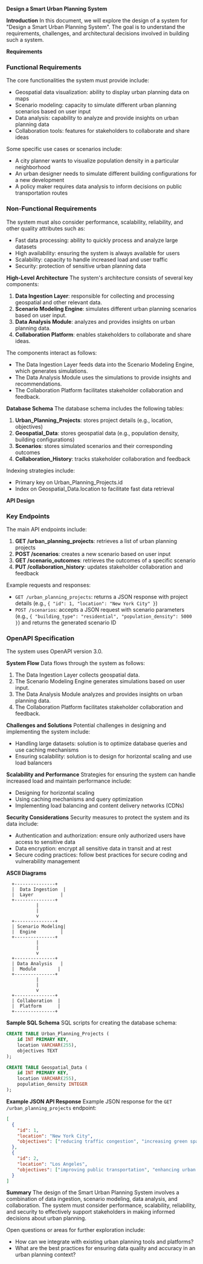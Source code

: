 **Design a Smart Urban Planning System**

**Introduction**
In this document, we will explore the design of a system for "Design a Smart Urban Planning System". The goal is to understand the requirements, challenges, and architectural decisions involved in building such a system.

**Requirements**

### Functional Requirements
The core functionalities the system must provide include:

* Geospatial data visualization: ability to display urban planning data on maps
* Scenario modeling: capacity to simulate different urban planning scenarios based on user input
* Data analysis: capability to analyze and provide insights on urban planning data
* Collaboration tools: features for stakeholders to collaborate and share ideas

Some specific use cases or scenarios include:

* A city planner wants to visualize population density in a particular neighborhood
* An urban designer needs to simulate different building configurations for a new development
* A policy maker requires data analysis to inform decisions on public transportation routes

### Non-Functional Requirements
The system must also consider performance, scalability, reliability, and other quality attributes such as:

* Fast data processing: ability to quickly process and analyze large datasets
* High availability: ensuring the system is always available for users
* Scalability: capacity to handle increased load and user traffic
* Security: protection of sensitive urban planning data

**High-Level Architecture**
The system's architecture consists of several key components:

1. **Data Ingestion Layer**: responsible for collecting and processing geospatial and other relevant data.
2. **Scenario Modeling Engine**: simulates different urban planning scenarios based on user input.
3. **Data Analysis Module**: analyzes and provides insights on urban planning data.
4. **Collaboration Platform**: enables stakeholders to collaborate and share ideas.

The components interact as follows:

* The Data Ingestion Layer feeds data into the Scenario Modeling Engine, which generates simulations.
* The Data Analysis Module uses the simulations to provide insights and recommendations.
* The Collaboration Platform facilitates stakeholder collaboration and feedback.

**Database Schema**
The database schema includes the following tables:

1. **Urban_Planning_Projects**: stores project details (e.g., location, objectives)
2. **Geospatial_Data**: stores geospatial data (e.g., population density, building configurations)
3. **Scenarios**: stores simulated scenarios and their corresponding outcomes
4. **Collaboration_History**: tracks stakeholder collaboration and feedback

Indexing strategies include:

* Primary key on Urban_Planning_Projects.id
* Index on Geospatial_Data.location to facilitate fast data retrieval

**API Design**

### Key Endpoints
The main API endpoints include:

1. **GET /urban_planning_projects**: retrieves a list of urban planning projects
2. **POST /scenarios**: creates a new scenario based on user input
3. **GET /scenario_outcomes**: retrieves the outcomes of a specific scenario
4. **PUT /collaboration_history**: updates stakeholder collaboration and feedback

Example requests and responses:

* `GET /urban_planning_projects`: returns a JSON response with project details (e.g., `{ "id": 1, "location": "New York City" }`)
* `POST /scenarios`: accepts a JSON request with scenario parameters (e.g., `{ "building_type": "residential", "population_density": 5000 }`) and returns the generated scenario ID

### OpenAPI Specification
The system uses OpenAPI version 3.0.

**System Flow**
Data flows through the system as follows:

1. The Data Ingestion Layer collects geospatial data.
2. The Scenario Modeling Engine generates simulations based on user input.
3. The Data Analysis Module analyzes and provides insights on urban planning data.
4. The Collaboration Platform facilitates stakeholder collaboration and feedback.

**Challenges and Solutions**
Potential challenges in designing and implementing the system include:

* Handling large datasets: solution is to optimize database queries and use caching mechanisms
* Ensuring scalability: solution is to design for horizontal scaling and use load balancers

**Scalability and Performance**
Strategies for ensuring the system can handle increased load and maintain performance include:

* Designing for horizontal scaling
* Using caching mechanisms and query optimization
* Implementing load balancing and content delivery networks (CDNs)

**Security Considerations**
Security measures to protect the system and its data include:

* Authentication and authorization: ensure only authorized users have access to sensitive data
* Data encryption: encrypt all sensitive data in transit and at rest
* Secure coding practices: follow best practices for secure coding and vulnerability management

**ASCII Diagrams**

```
  +---------------+
  |  Data Ingestion  |
  |  Layer          |
  +---------------+
           |
           |
           v
  +---------------+
  | Scenario Modeling|
  |  Engine         |
  +---------------+
           |
           |
           v
  +---------------+
  | Data Analysis   |
  |  Module        |
  +---------------+
           |
           |
           v
  +---------------+
  | Collaboration  |
  |  Platform      |
  +---------------+
```

**Sample SQL Schema**
SQL scripts for creating the database schema:

```sql
CREATE TABLE Urban_Planning_Projects (
    id INT PRIMARY KEY,
    location VARCHAR(255),
    objectives TEXT
);

CREATE TABLE Geospatial_Data (
    id INT PRIMARY KEY,
    location VARCHAR(255),
    population_density INTEGER
);
```

**Example JSON API Response**
Example JSON response for the `GET /urban_planning_projects` endpoint:

```json
[
  {
    "id": 1,
    "location": "New York City",
    "objectives": ["reducing traffic congestion", "increasing green spaces"]
  },
  {
    "id": 2,
    "location": "Los Angeles",
    "objectives": ["improving public transportation", "enhancing urban aesthetics"]
  }
]
```

**Summary**
The design of the Smart Urban Planning System involves a combination of data ingestion, scenario modeling, data analysis, and collaboration. The system must consider performance, scalability, reliability, and security to effectively support stakeholders in making informed decisions about urban planning.

Open questions or areas for further exploration include:

* How can we integrate with existing urban planning tools and platforms?
* What are the best practices for ensuring data quality and accuracy in an urban planning context?